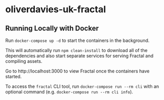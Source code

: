 # oliverdavies-uk-fractal

## Running Locally with Docker

Run `docker-compose up -d` to start the containers in the background.

This will automatically run `npm clean-install` to download all of the dependencies and also start separate services for serving Fractal and compiling assets.

Go to http://localhost:3000 to view Fractal once the containers have started.

To access the `fractal` CLI tool, run `docker-compose run --rm cli` with an optional command (e.g. `docker-compose run --rm cli info`).
